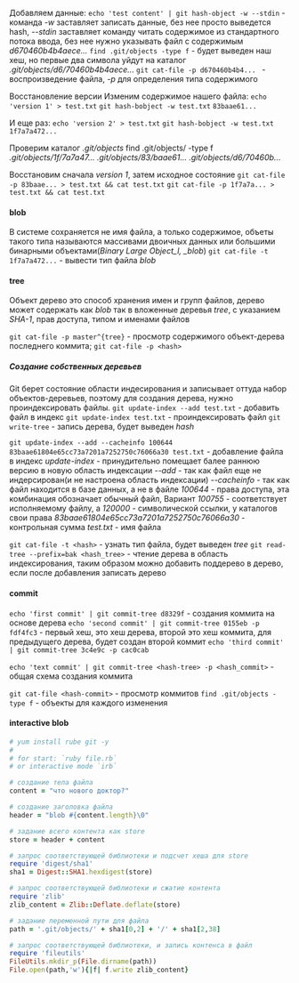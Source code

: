 Добавляем данные:
`echo 'test content' | git hash-object -w --stdin` - команда _-w_ заставляет записать данные, без нее просто выведется hash, _--stdin_ заставляет команду читать содержимое из стандартного потока ввода, без нее нужно указывать файл с содержимым _d670460b4b4aece..._
`find .git/objects -type f` - будет выведен наш хеш, но первые два символа уйдут на каталог _.git/objects/d6/70460b4b4aece..._
`git cat-file -p d670460b4b4... ` - воспроизведение файла, _-p_ для определения типа содержимого

Восстановление версии
Изменим содержимое нашего файла:
`echo 'version 1' > test.txt`
`git hash-bobject -w test.txt`
`83baae61...`

И еще раз:
`echo 'version 2' > test.txt`
`git hash-bobject -w test.txt`
`1f7a7a472...`

Проверим каталог _.git/objects_
find .git/objects/ -type f
_.git/objects/1f/7a7a47..._
_.git/objects/83/baae61..._
_.git/objects/d6/70460b..._

Восстановим сначала _version 1_, затем исходное состояние
`git cat-file -p 83baae... > test.txt && cat test.txt`
`git cat-file -p 1f7a7a... > test.txt && cat test.txt`

#### blob

В системе сохраняется не имя файла, а только содержимое, объеты такого типа называются массивами двоичных данных или большими бинарными объектами(_Binary Large Object_l, \_blob_)
`git cat-file -t 1f7a7a472...` - вывести тип файла
_blob_

#### tree

Объект дерево это способ хранения имен и групп файлов, дерево может содержать как _blob_ так в вложенные деревья _tree_, с указанием _SHA-1_, прав доступа, типом и именами файлов

`git cat-file -p master^{tree}` - просмотр содержимого объект-дерева последнего коммита;
`git cat-file -p <hash>`

##### Создание собственных деревьев

Git берет состояние области индесирования и записывает оттуда набор объектов-деревьев, поэтому для создания дерева, нужно проиндексировать файлы.
`git update-index --add test.txt` - добавить файл в индекс
`git update-index test.txt` - проиндексировать файл
`git write-tree` - запись дерева, будет выведен _hash_

`git update-index --add --cacheinfo 100644 83baae61804e65cc73a7201a7252750c76066a30 test.txt` - добавление файла в индекс
_update-index_ - принудительно помещает балее раннюю версию в новую область индексации
_--add_ - так как файл еще не индерсирован(и не настроена область индексации)
_--cacheinfo_ - так как файл находится в базе данных, а не в файле
_100644_ - права доступа, эта комбинация обозначает обычный файл, Вариант _100755_ - соответствует исполняемому файлу, а _120000_ - символической ссылки, у каталогов свои права
_83baae61804e65cc73a7201a7252750c76066a30_ - контрольная сумма
_test.txt_ - имя файла

`git cat-file -t <hash>` - узнать тип файла, будет выведен _tree_
`git read-tree --prefix=bak <hash_tree>` - чтение дерева в область индексирования, таким образом можно добавить поддерево в дерево, если после добавления записать дерево

#### commit

`echo 'first commit' | git commit-tree d8329f` - создания коммита на основе дерева
`echo 'second commit' | git commit-tree 0155eb -p fdf4fc3` - первый хеш, это хеш дерева, второй это хеш коммита, для предыдущего дерева, будет создан второй коммит
`echo 'third commit' | git commit-tree 3c4e9c -p cac0cab`

`echo 'text commit' | git commit-tree <hash-tree> -p <hash_commit>` - общая схема создания коммита

`git cat-file <hash-commit>` - просмотр коммитов
`find .git/objects -type f` - объекты для каждого изменения

#### interactive blob

```rb
# yum install rube git -y
#
# for start: `ruby file.rb`
# or interactive mode `irb`

# создание тела файла
content = "что нового доктор?"

# создание заголовка файла
header = "blob #{content.length}\0"

# задание всего контента как store
store = header + content

# запрос соответствующей библиотеки и подсчет хеша для store
require 'digest/sha1'
sha1 = Digest::SHA1.hexdigest(store)

# запрос соответствующей библиотеки и сжатие контента
require 'zlib'
zlib_content = Zlib::Deflate.deflate(store)

# задание переменной пути для файла
path = '.git/objects/' + sha1[0,2] + '/' + sha1[2,38]

# запрос соответствующей библиотеки, и запись контенса в файл
require 'fileutils'
FileUtils.mkdir_p(File.dirname(path))
File.open(path,'w'){|f| f.write zlib_content}
```
